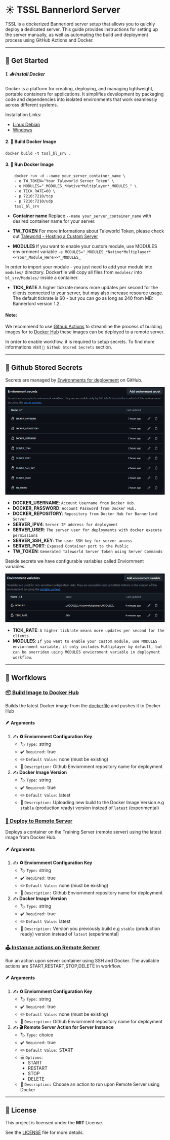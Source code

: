# ☀ TSSL Bannerlord Server
TSSL is a dockerized Bannerlord server setup that allows you to quickly deploy a dedicated server. This guide provides instructions for setting up the server manually, as well as automating the build and deployment process using GitHub Actions and Docker.

---

## 🚀 Get Started

##### 1. 📥 Install Docker
 Docker is a platform for creating, deploying, and managing lightweight, portable containers for applications. It simplifies development by packaging code and dependencies into isolated environments that work seamlessly across different systems.

Installation Links:
- [Linux Debian](https://docs.docker.com/engine/install/debian/)
- [Windows](https://docs.docker.com/desktop/setup/install/windows-install/) 

#### 2. 🔧 Build Docker Image
`docker build -t tssl_bl_srv .`

#### 3. 🚀 Run Docker Image
```
    docker run -d --name your_server_container_name \
    - e TW_TOKEN="Your Taleworld Server Token" \
    - e MODULES="_MODULES_*Native*Multiplayer*_MODULES_" \
    - e TICK_RATE=60 \
    - p 7210:7210/tcp
    - p 7210:7210/udp
    tssl_bl_srv
```

- **Container name**
Replace `--name your_server_container_name` with desired container name for your server.

- **TW_TOKEN** 
For more informations about Taleworld Token, please check out [Taleworld - Hosting a Custom Server](https://moddocs.bannerlord.com/multiplayer/hosting_server/)

- **MODULES**
If you want to enable your custom module, use MODULES enviornment variable `-e MODULES="_MODULES_*Native*Multiplayer*<<Your_Module_Here>>*_MODULES_`

In order to import your module - you just need to add your module into `modules/` directory. Dockerfile will copy all files from `modules/` into `bl_srv/Modules/` inside a container. 

- **TICK_RATE**
A higher tickrate means more updates per second for the clients connected to your server, but may also increase resource usage. The default tickrate is 60 - but you can go as long as 240 from MB: Bannerlord version 1.2.

#### Note: 

We recommend to use [Github Actions](https://docs.github.com/en/actions) to streamline the process of building images for to [Docker Hub](https://hub.docker.com) these images can be deployed to a remote server. 

In order to enable workflow, it is required to setup secrets. To find more informations visit 
`🔐 Github Stored Secrets` section.

---

## 🔐 Github Stored Secrets

Secrets are managed by [Environments for deployment](https://docs.github.com/en/actions/managing-workflow-runs-and-deployments/managing-deployments/managing-environments-for-deployment) on GitHub.

![Secret Repository Example](.etc/readme-assets/secret-repository.png)

- **DOCKER_USERNAME**: `Account Username from Docker Hub.`
- **DOCKER_PASSWORD**: `Account Password from Docker Hub.`
- **DOCKER_REPOSITORY**: `Repository from Docker Hub for Bannerlord Server`
- **SERVER_IPV4**: `Server IP address for deployment`
- **SERVER_USER**: `The server user for deployments with docker execute permissions`
- **SERVER_SSH_KEY**: `The user SSH key for server access`
- **SERVER_PORT**: `Exposed Container port to the Public`
- **TW_TOKEN**: `Generated Taleworld Server Token using Server Commands`

Beside secrets we have configurable variables called Enviornment variables.

![Enviornment Variables Example](.etc/readme-assets/enviornment-variables.png)

- **TICK_RATE**: `A higher tickrate means more updates per second for the clients`
- **MODULES**: `If you want to enable your custom module, use MODULES enviornment variable, it only includes Multiplayer by default, but can be overriden using MODULES enviornment variable in deployment workflow`.

---

## 🚀 Worfklows
### [📦 Build Image to Docker Hub](https://github.com/vojinpavlovic/tssl/actions/workflows/deploy.yml)
Builds the latest Docker image from the [dockerfile](https://github.com/vojinpavlovic/tssl/blob/main/dockerfile) and pushes it to Docker Hub

#### 🪶 Arguments

1. ✍️ **♻️ Enviornment Configuration Key**
    - 🏷️ `Type:` string
    - ✔️ `Required:` true
    - ✏️ `Default Value:` none (must be existing)
    - 📙 `Description:` Github Enviornment repository name for deployment  
2. ✍️ **Docker Image Version**
    - 🏷️ `Type:` string
    - ✔️ `Required:` true
    - ✏️ `Default Value:` latest
    - 📙 `Description:` Uploading new build to the Docker Image Version e.g `stable` (production ready) version instead of `latest` (experimental)


### [🚀 Deploy to Remote Server](https://github.com/vojinpavlovic/tssl/actions/workflows/deploy.yml)
Deploys a container on the Training Server (remote server) using the latest image from Docker Hub.

#### 🪶 Arguments

1. ✍️ **♻️ Enviornment Configuration Key**
    - 🏷️ `Type:` string
    - ✔️ `Required:` true
    - ✏️ `Default Value:` none (must be existing)
    - 📙 `Description:` Github Enviornment repository name for deployment  
2. ✍️ **Docker Image Version**
    - 🏷️ `Type:` string
    - ✔️ `Required:` true
    - ✏️ `Default Value:` latest
    - 📙 `Description:` Version you previously build e.g `stable` (production ready) version instead of `latest` (experimental)

### [🕹️ Instance actions on Remote Server](https://github.com/vojinpavlovic/tssl_bl_srv/actions/workflows/instance-actions.yml)
Run an action upon server container using SSH and Docker. The available actions are START,RESTART,STOP,DELETE in workflow.

#### 🪶 Arguments

1. ✍️ **♻️ Enviornment Configuration Key**
    - 🏷️ `Type:` string
    - ✔️ `Required:` true
    - ✏️ `Default Value:` none (must be existing)
    - 📙 `Description:` Github Enviornment repository name for deployment  
2. ✍️ **🎬 Remote Server Action for Server Instance**
    - 🏷️ `Type:` choice
    - ✔️ `Required:` true
    - ✏️ `Default Value:` START
    - ☰  `Options`: 
        - START
        - RESTART
        - STOP
        - DELETE
    - 📙 `Description:` Choose an action to run upon Remote Server using Docker

---

## 🧾 License

This project is licensed under the **MIT** License. 

See the [LICENSE](https://github.com/vojinpavlovic/tssl/blob/main/LICENSE) file for more details.
